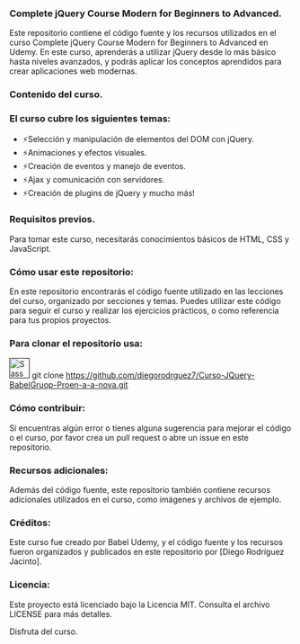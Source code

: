 ### Complete jQuery Course Modern for Beginners to Advanced.

Este repositorio contiene el código fuente y los recursos utilizados en el curso Complete jQuery Course Modern for Beginners to Advanced en Udemy. En este curso, aprenderás a utilizar jQuery desde lo más básico hasta niveles avanzados, y podrás aplicar los conceptos aprendidos para crear aplicaciones web modernas.

### Contenido del curso.

### El curso cubre los siguientes temas:

* ⚡Selección y manipulación de elementos del DOM con jQuery.
* ⚡Animaciones y efectos visuales.
* ⚡Creación de eventos y manejo de eventos.
* ⚡Ajax y comunicación con servidores.
* ⚡Creación de plugins de jQuery y mucho más!

### Requisitos previos.

Para tomar este curso, necesitarás conocimientos básicos de HTML, CSS y JavaScript.

### Cómo usar este repositorio:

En este repositorio encontrarás el código fuente utilizado en las lecciones del curso, organizado por secciones y temas. Puedes utilizar este código para seguir el curso y realizar los ejercicios prácticos, o como referencia para tus propios proyectos.

### Para clonar el repositorio usa:
<a href="" target="_blank" rel="noreferrer"><img src="https://raw.githubusercontent.com/danielcranney/readme-generator/main/public/icons/skills/sass-colored.svg" width="36" height="36" alt="Sass" /></a> 
git clone https://github.com/diegorodrguez7/Curso-JQuery-BabelGruop-Proen-a-a-nova.git

### Cómo contribuir:

Si encuentras algún error o tienes alguna sugerencia para mejorar el código o el curso, por favor crea un pull request o abre un issue en este repositorio.

### Recursos adicionales:

Además del código fuente, este repositorio también contiene recursos adicionales utilizados en el curso, como imágenes y archivos de ejemplo.

### Créditos:

Este curso fue creado por Babel Udemy, y el código fuente y los recursos fueron organizados y publicados en este repositorio por [Diego Rodríguez Jacinto].

### Licencia:
Este proyecto está licenciado bajo la Licencia MIT. Consulta el archivo LICENSE para más detalles.

Disfruta del curso.
